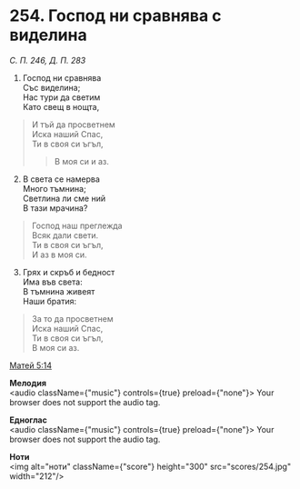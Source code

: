 # 254. Господ ни сравнява с виделина

_С. П. 246, Д. П. 283_

1. Господ ни сравнява  
Със виделина;  
Нас тури да светим  
Като свещ в нощта,  

> И тъй да просветнем  
> Иска наший Спас,  
> Ти в своя си ъгъл,  
> > В моя си и аз.  

2. В света се намерва  
Много тъмнина;  
Светлина ли сме ний  
В тази мрачина?  

> Господ наш преглежда  
> Всяк дали свети.  
> Ти в своя си ъгъл,  
> И аз в моя си.  

3. Грях и скръб и бедност  
Има във света:  
В тъмнина живеят  
Наши братия:  

> За то да просветнем  
> Иска наший Спас,  
> Ти в своя си ъгъл,  
> В моя си аз.

[Матей 5:14](http://biblia.bg/index.php?k=40&g=5&s=14)

**Мелодия**  
<audio className={"music"} controls={true} preload={"none"}>
    <source src="mp3/254.mp3" type="audio/mpeg"/>
    Your browser does not support the audio tag.
</audio>

**Едноглас**  
<audio className={"music"} controls={true} preload={"none"}>
    <source src="transp/254.mp3" type="audio/mpeg"/>
    Your browser does not support the audio tag.
</audio>

**Ноти**  
<img alt="ноти" className={"score"} height="300" src="scores/254.jpg" width="212"/>
